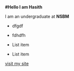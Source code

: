 **#Hello I am Hasith** 

I am an undergraduate at **NSBM** 


- dfgdf
 
- fdhdfh
 
- List item
 
- List item



[visit my site](https://github.com/Has-gt)
